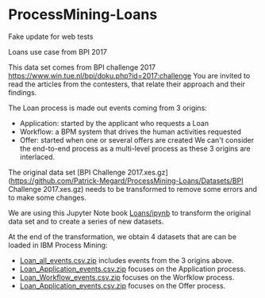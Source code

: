 # ProcessMining-Loans

Fake update for web tests

 Loans use case from BPI 2017

This data set comes from BPI challenge 2017 https://www.win.tue.nl/bpi/doku.php?id=2017:challenge You are invited to read the articles from the contesters, that relate their approach and their findings.

The Loan process is made out events coming from 3 origins:
- Application: started by the applicant who requests a Loan
- Workflow: a BPM system that drives the human activities requested
- Offer: started when one or several offers are created
We can't consider the end-to-end process as a multi-level process as these 3 origins are interlaced.

The original data set [BPI Challenge 2017.xes.gz](https://github.com/Patrick-Megard/ProcessMining-Loans/Datasets/BPI Challenge 2017.xes.gz) needs to be transformed to remove some errors and to make some changes.

We are using this Jupyter Note book [Loans/ipynb](Loans/ipynb) to transform the original data set and to create a series of new datasets.

At the end of the transformation, we obtain 4 datasets that are can be loaded in IBM Process Mining:
- [Loan_all_events.csv.zip](Loan_all_events.csv.zip) includes events from the 3 origins above.
- [Loan_Application_events.csv.zip](Loan_Application_events.csv.zip) focuses on the Application process.
- [Loan_Workflow_events.csv.zip](Loan_Workflow_events.csv.zip) focuses on the Worfklow process.
- [Loan_Application_events.csv.zip](Loan_Application_events.csv.zip) focuses on the Offer process.
